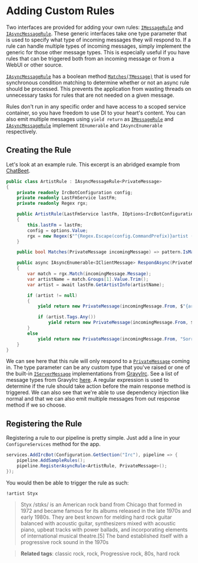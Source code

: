 # Adding Custom Rules

Two interfaces are provided for adding your own rules: [`IMessageRule`](/api/GravyBot.IMessageRule-1.html) and [`IAsyncMessageRule`](/api/GravyBot.IAsyncMessageRule-1.html).  These generic interfaces take one type parameter that is used to specify what type of incoming messages they will respond to.  If a rule can handle multiple types of incoming messages, simply implement the generic for those other message types.  This is especially useful if you have rules that can be triggered both from an incoming message or from a WebUI or other source.

[`IAsyncMessageRule`](/api/GravyBot.IAsyncMessageRule-1.html) has a boolean method [`Matches(TMessage)`](/api/GravyBot.IAsyncMessageRule-1.html#GravyBot_IAsyncMessageRule_1_Matches__0_) that is used for synchronous condition matching to determine whether or not an async rule should be processed.  This prevents the application from wasting threads on unnecessary tasks for rules that are not needed on a given message. 

Rules don't run in any specific order and have access to a scoped service container, so you have freedom to use DI to your heart's content.  You can also emit multiple messages using `yield return` as [`IMessageRule`](/api/GravyBot.IMessageRule-1.html) and [`IAsyncMessageRule`](/api/GravyBot.IAsyncMessageRule-1.html) implement `IEnumerable` and `IAsyncEnumerable` respectively.

## Creating the Rule

Let's look at an example rule.  This excerpt is an abridged example from [ChatBeet](https://github.com/halomademeapc/ChatBeet).

```csharp
public class ArtistRule : IAsyncMessageRule<PrivateMessage>
{
    private readonly IrcBotConfiguration config;
    private readonly LastFmService lastFm;
    private readonly Regex rgx;

    public ArtistRule(LastFmService lastFm, IOptions<IrcBotConfiguration> options)
    {
        this.lastFm = lastFm;
        config = options.Value;
        rgx = new Regex($"^{Regex.Escape(config.CommandPrefix)}artist (.*)", RegexOptions.IgnoreCase);
    }

    public bool Matches(PrivateMessage incomingMessage) => pattern.IsMatch(incomingMessage.Message);

    public async IAsyncEnumerable<IClientMessage> RespondAsync(PrivateMessage incomingMessage)
    {
        var match = rgx.Match(incomingMessage.Message);
        var artistName = match.Groups[1].Value.Trim();
        var artist = await lastFm.GetArtistInfo(artistName);

        if (artist != null)
        {
            yield return new PrivateMessage(incomingMessage.From, $"{artist.Bio?.Summary}");

            if (artist.Tags.Any())
                yield return new PrivateMessage(incomingMessage.From, $"{IrcValues.BOLD}Related tags{IrcValues.RESET}: { string.Join(", ", artist.Tags.Select(t => t.Name))}");
        }
        else
            yield return new PrivateMessage(incomingMessage.From, "Sorry, couldn't find that artist.");
    }
}
```

We can see here that this rule will only respond to a [`PrivateMessage`](https://gravyirc.halomademeapc.com/api/GravyIrc.Messages.PrivateMessage.html) coming in.  The type parameter can be any custom type that you've raised or one of the built-in [`IServerMessage`](https://gravyirc.halomademeapc.com/api/GravyIrc.Messages.IServerMessage.html) implementations from [GravyIrc](https://gravyirc.halomademeapc.com). See a list of message types from GravyIrc [here](https://gravyirc.halomademeapc.com/api/GravyIrc.Messages.html).
A regular expression is used to determine if the rule should take action before the main response method is triggered.  We can also see that we're able to use dependency injection like normal and that we can also emit multiple messages from out response method if we so choose.

## Registering the Rule

Registering a rule to our pipeline is pretty simple.  Just add a line in your `ConfigureServices` method for the app.

```csharp
services.AddIrcBot(Configuration.GetSection("Irc"), pipeline => {
    pipeline.AddSampleRules();
    pipeline.RegisterAsyncRule<ArtistRule, PrivateMessage>();
});
```

You would then be able to trigger the rule as such:
```
!artist Styx
```

> Styx /stɪks/ is an American rock band from Chicago that formed in 1972 and became famous for its albums released in the late 1970s and early 1980s. They are best known for melding hard rock guitar balanced with acoustic guitar, synthesizers mixed with acoustic piano, upbeat tracks with power ballads, and incorporating elements of international musical theatre.\[5\] The band established itself with a progressive rock sound in the 1970s

> **Related tags**: classic rock, rock, Progressive rock, 80s, hard rock